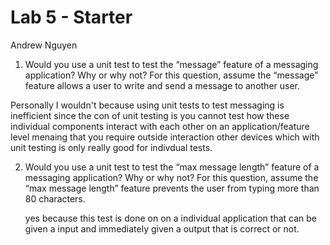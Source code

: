 # Lab 5 - Starter
Andrew Nguyen



1) Would you use a unit test to test the “message” feature of a messaging application? Why or why not? For this question, assume the “message” feature allows a user to write and send a message to another user.

Personally I wouldn't because using unit tests to test messaging is inefficient since the con of unit testing is you cannot test how these individual components interact with each other on an application/feature level menaing that you require outside interaction other devices which with unit testing is only really good for indivdual tests.

2) Would you use a unit test to test the “max message length” feature of a messaging application? Why or why not? For this question, assume the “max message length” feature prevents the user from typing more than 80 characters.

   yes because this test is done on on a individual application that can be given a input and immediately given a output that is correct or not.




